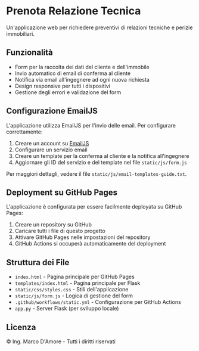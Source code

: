 # Prenota Relazione Tecnica

Un'applicazione web per richiedere preventivi di relazioni tecniche e perizie immobiliari.

## Funzionalità

- Form per la raccolta dei dati del cliente e dell'immobile
- Invio automatico di email di conferma al cliente
- Notifica via email all'ingegnere ad ogni nuova richiesta
- Design responsive per tutti i dispositivi
- Gestione degli errori e validazione del form

## Configurazione EmailJS

L'applicazione utilizza EmailJS per l'invio delle email. Per configurare correttamente:

1. Creare un account su [EmailJS](https://www.emailjs.com/)
2. Configurare un servizio email
3. Creare un template per la conferma al cliente e la notifica all'ingegnere
4. Aggiornare gli ID del servizio e del template nel file `static/js/form.js`

Per maggiori dettagli, vedere il file `static/js/email-templates-guide.txt`.

## Deployment su GitHub Pages

L'applicazione è configurata per essere facilmente deployata su GitHub Pages:

1. Creare un repository su GitHub
2. Caricare tutti i file di questo progetto
3. Attivare GitHub Pages nelle impostazioni del repository
4. GitHub Actions si occuperà automaticamente del deployment

## Struttura dei File

- `index.html` - Pagina principale per GitHub Pages
- `templates/index.html` - Pagina principale per Flask
- `static/css/styles.css` - Stili dell'applicazione
- `static/js/form.js` - Logica di gestione del form
- `.github/workflows/static.yml` - Configurazione per GitHub Actions
- `app.py` - Server Flask (per sviluppo locale)

## Licenza

© Ing. Marco D'Amore - Tutti i diritti riservati
